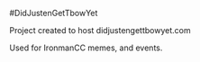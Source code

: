 #DidJustenGetTbowYet

Project created to host didjustengettbowyet.com

Used for IronmanCC memes, and events.